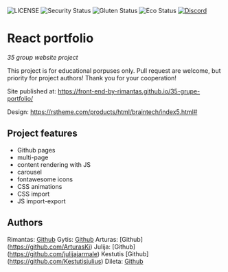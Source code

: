 ![LICENSE](https://img.shields.io/badge/license-MIT-blue.svg?style=flat-square)
![Security Status](https://img.shields.io/security-headers?label=Security&url=https%3A%2F%2Fgithub.com&style=flat-square)
![Gluten Status](https://img.shields.io/badge/Gluten-Free-green.svg)
![Eco Status](https://img.shields.io/badge/ECO-Friendly-green.svg)
[![Discord](https://discord.com/api/guilds/571393319201144843/widget.png)](https://discord.gg/dRwW4rw)

# React portfolio

_35 group website project_

This project is for educational porpuses only. Pull request are welcome, but priority for project authors! Thank you for your cooperation!

Site published at: https://front-end-by-rimantas.github.io/35-grupe-portfolio/

Design: https://rstheme.com/products/html/braintech/index5.html#

## Project features

-   Github pages
-   multi-page
-   content rendering with JS
-   carousel
-   fontawesome icons
-   CSS animations
-   CSS import
-   JS import-export

## Authors

Rimantas: [Github](https://github.com/belauzas)
Gytis: [Github](https://github.com/LeoGytis)
Arturas: [Github] (https://github.com/ArturasKi)
Julija: [Github] (https://github.com/julijajarmale)
Kestutis [Github] (https://github.com/Kestutisjulius)
Dileta: [Github](https://github.com/BagiraNord)